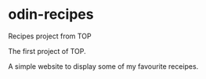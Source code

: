 # odin-recipes
Recipes project from TOP

The first project of TOP. 

A simple website to display some of my favourite receipes.
